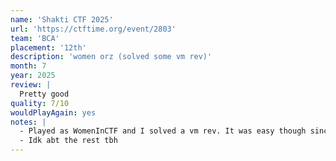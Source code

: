 ```yaml
---
name: 'Shakti CTF 2025'
url: 'https://ctftime.org/event/2803'
team: 'BCA'
placement: '12th'
description: 'women orz (solved some vm rev)'
month: 7
year: 2025
review: |
  Pretty good
quality: 7/10
wouldPlayAgain: yes
notes: |
  - Played as WomenInCTF and I solved a vm rev. It was easy though since it had a register that made sidechannel easy
  - Idk abt the rest tbh
---
```

